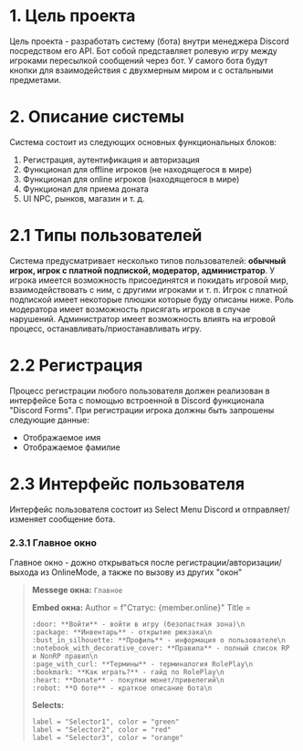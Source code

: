 # 1. Цель проекта
Цель проекта - разработать систему (бота) внутри менеджера Discord посредством его API. Бот собой представляет ролевую игру между игроками пересылкой сообщений через бот. У самого бота будут кнопки для взаимодействия с двухмерным миром и с остальными предметами.
# 2. Описание системы
Система состоит из следующих основных функциональных блоков:
1. Регистрация, аутентификация и авторизация
2. Функционал для offline игроков (не находящегося в мире)
3. Функционал для online игроков (находящегося в мире)
4. Функционал для приема доната
5. UI NPC, рынков, магазин и т. д.

# 2.1 Типы пользователей
Система предусматривает несколько типов пользователей: **обычный игрок, игрок с платной подпиской, модератор, администратор**.
У игрока имеется возможность присоединятся и покидать игровой мир, взаимодействовать с ним, с другими игроками и т. п.
Игрок с платной подпиской имеет некоторые плюшки которые буду описаны ниже.
Роль модератора имеет возможность присягать игроков в случае нарушений.
Администратор имеет возможность влиять на игровой процесс, останавливать/приостанавливать игру.

# 2.2 Регистрация
Процесс регистрации любого пользователя должен реализован в интерфейсе Бота с помощью встроенной в Discord функционала "Discord Forms". При регистрации игрока должны быть запрошены следующие данные:
- Отображаемое имя
- Отображаемое фамилие

# 2.3 Интерфейс пользователя
Интерфейс пользователя состоит из Select Menu Discord и отправляет/изменяет сообщение бота.

### 2.3.1 Главное окно
Главное окно - дожно открываться после регистрации/авторизации/выхода из OnlineMode, а также по вызову из других "окон"

>**Messege окна:**
>```Главное```
>
>**Embed окна:**
> Author = f"Статус: {member.online}"
> Title = 
>```
>:door: **Войти** - войти в игру (безопастная зона)\n
>:package: **Инвентарь** - открытие рюкзака\n
>:bust_in_silhouette: **Профиль** - информация о пользователе\n
>:notebook_with_decorative_cover: **Правила** - полный список RP и NonRP правил\n
>:page_with_curl: **Термины** - терминалогия RolePlay\n
>:bookmark: **Как играть?** - гайд по RolePlay\n
>:heart: **Donate** - покупки монет/привелегий\n
>:robot: **О боте** - краткое описание бота\n
>```
>
>**Selects:**
>```
>label = "Selector1", color = "green"
>label = "Selector2", color = "red"
>label = "Selector3", color = "orange"
>```
